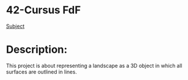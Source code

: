 # 42-Cursus FdF
[Subject](https://github.com/DiogoMartins42/42-Cursus_FDF/blob/master/en.subject.pdf)

# Description:
This project is about representing a landscape as a 3D object
in which all surfaces are outlined in lines.
